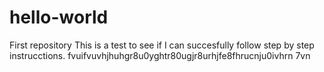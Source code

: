 # hello-world
First repository
This is a test to see if I can succesfully follow step by step instrucctions.
fvuifvuvhjhuhgr8u0yghtr80ugjr8urhjfe8fhrucnju0ivhrn 7vn
